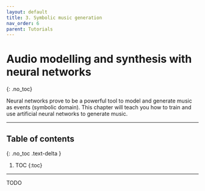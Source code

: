```yaml
---
layout: default
title: 3. Symbolic music generation
nav_order: 6
parent: Tutorials
---
```


# Audio modelling and synthesis with neural networks
{: .no_toc}

Neural networks prove to be a powerful tool to model and generate music as events (symbolic domain).
This chapter will teach you how to train and use artificial neural networks to generate music.

---

## Table of contents
{: .no_toc .text-delta }

1. TOC
{:toc}

---

TODO